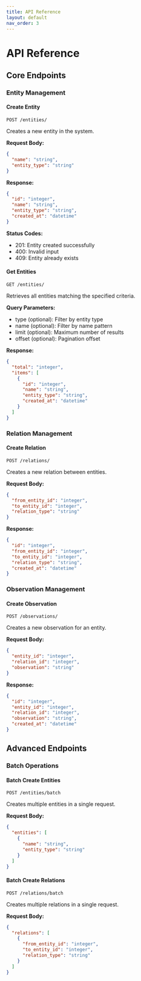 ```yaml
---
title: API Reference
layout: default
nav_order: 3
---
```


# API Reference

## Core Endpoints

### Entity Management

#### Create Entity
`POST /entities/`

Creates a new entity in the system.

**Request Body:**
```json
{
  "name": "string",
  "entity_type": "string"
}
```

**Response:**
```json
{
  "id": "integer",
  "name": "string",
  "entity_type": "string",
  "created_at": "datetime"
}
```

**Status Codes:**
- 201: Entity created successfully
- 400: Invalid input
- 409: Entity already exists

#### Get Entities
`GET /entities/`

Retrieves all entities matching the specified criteria.

**Query Parameters:**
- type (optional): Filter by entity type
- name (optional): Filter by name pattern
- limit (optional): Maximum number of results
- offset (optional): Pagination offset

**Response:**
```json
{
  "total": "integer",
  "items": [
    {
      "id": "integer",
      "name": "string",
      "entity_type": "string",
      "created_at": "datetime"
    }
  ]
}
```

### Relation Management

#### Create Relation
`POST /relations/`

Creates a new relation between entities.

**Request Body:**
```json
{
  "from_entity_id": "integer",
  "to_entity_id": "integer",
  "relation_type": "string"
}
```

**Response:**
```json
{
  "id": "integer",
  "from_entity_id": "integer",
  "to_entity_id": "integer",
  "relation_type": "string",
  "created_at": "datetime"
}
```

### Observation Management

#### Create Observation
`POST /observations/`

Creates a new observation for an entity.

**Request Body:**
```json
{
  "entity_id": "integer",
  "relation_id": "integer",
  "observation": "string"
}
```

**Response:**
```json
{
  "id": "integer",
  "entity_id": "integer",
  "relation_id": "integer",
  "observation": "string",
  "created_at": "datetime"
}
```

## Advanced Endpoints

### Batch Operations

#### Batch Create Entities
`POST /entities/batch`

Creates multiple entities in a single request.

**Request Body:**
```json
{
  "entities": [
    {
      "name": "string",
      "entity_type": "string"
    }
  ]
}
```

#### Batch Create Relations
`POST /relations/batch`

Creates multiple relations in a single request.

**Request Body:**
```json
{
  "relations": [
    {
      "from_entity_id": "integer",
      "to_entity_id": "integer",
      "relation_type": "string"
    }
  ]
}
```
